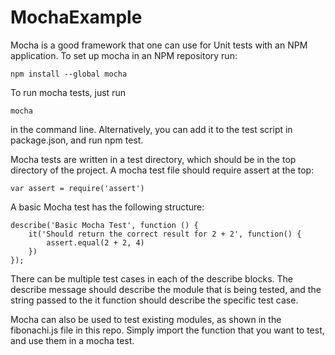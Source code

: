 # MochaExample
Mocha is a good framework that one can use for Unit tests with an NPM application. To set up mocha in an NPM repository run:
```
npm install --global mocha
```
To run mocha tests, just run
```
mocha
```
in the command line. Alternatively, you can add it to the test script in package.json, and run npm test. 

Mocha tests are written in a test directory, which should be in the top directory of the project. A mocha test file should require assert at the top: 
```
var assert = require('assert')
```

A basic Mocha test has the following structure:
```
describe('Basic Mocha Test', function () {
	it('Should return the correct result for 2 + 2', function() {
		assert.equal(2 + 2, 4)
	})
});
```
There can be multiple test cases in each of the describe blocks. The describe message should describe the module that is being tested, and the string passed to the it function should describe the specific test case. 

Mocha can also be used to test existing modules, as shown in the fibonachi.js file in this repo. Simply import the function that you want to test, and use them in a mocha test. 
